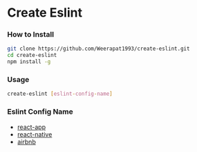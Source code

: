 # Create Eslint

### How to Install

```sh
git clone https://github.com/Weerapat1993/create-eslint.git
cd create-eslint
npm install -g
```

### Usage

```sh
create-eslint [eslint-config-name]
```

### Eslint Config Name

* [react-app](https://www.npmjs.com/package/eslint-config-react-app)
* [react-native](https://www.npmjs.com/package/eslint-config-react-native)
* [airbnb](https://www.npmjs.com/package/eslint-config-airbnb)

